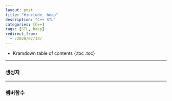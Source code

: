 ```yaml
---
layout: post
title: "#include_ heap"
description: "C++ STL"
categories: [C++]
tags: [STL, haep]
redirect_from:
  - /2020/07/14/
---
```

  <style>
    .margin {
      font-size:12px;
      margin-left:10px;
    }
    .nomargin{
      font-size:12px;
      margin-left:0;
    }
    .space{
      margin:-10px 0;
    }
  </style>
* Kramdown table of contents
{:toc .toc}

> 

-------------------

### 생성자


------------------------

### 멤버함수
